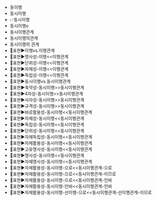 - 동이행
- 동시이행
- ✅동시이행
- 동시이행o
- 동시이행관계
- 동시이행의관계
- 동시이행의 관계
- 📌표현▶️이행vs.이행관계
- 📌표현▶️명사성-이행<<이행관계
- 📌표현▶️단위성-이행<<이행관계
- 📌표현▶️자체성-이행<<이행관계
- 📌표현▶️독립성-이행<<이행관계
- 📌표현▶️동시이행vs.동시이행관계
- 📌표현▶️축약성-동시이행>>동시이행관계
- 📌표현▶️4자성-동시이행>>동시이행관계
- 📌표현▶️사자성-동시이행>>동시이행관계
- 📌표현▶️규격성-동시이행>>동시이행관계
- 📌표현▶️바로활용성-동시이행<<동시이행관계
- 📌표현▶️자체성-동시이행<<동시이행관계
- 📌표현▶️독립성-동시이행<<동시이행관계
- 📌표현▶️단위성-동시이행<<동시이행관계
- 📌표현▶️자체독립성-동시이행<<동시이행관계
- 📌표현▶️자체활용성-동시이행<<동시이행관계
- 📌표현▶️고유명사성-동시이행<<동시이행관계
- 📌표현▶️명사성-동시이행<<동시이행관계
- 📌표현▶️자체명사성-동시이행<<동시이행관계
- 📌표현▶️자체활용성-동시이행-으로<<동시이행관계-으로
- 📌표현▶️자체활용성-동시이행-으로<<동시이행관계-이므로
- 📌표현▶️자체활용성-동시이행-으로<<동시이행관계-인바
- 📌표현▶️자체활용성-동시이행-인바<<동시이행관계-인바
- 📌표현▶️자체활용성-동시이행-선이행-으로<<동시이행관계-선이행관계-이므로
